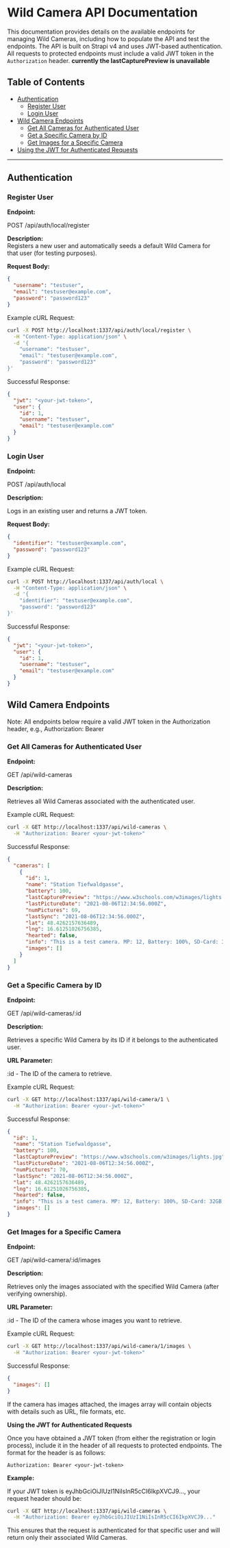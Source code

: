 # Wild Camera API Documentation

This documentation provides details on the available endpoints for managing Wild Cameras, including how to populate the API and test the endpoints. The API is built on Strapi v4 and uses JWT-based authentication. All requests to protected endpoints must include a valid JWT token in the `Authorization` header.
**currently the lastCapturePreview is unavailable**

## Table of Contents

- [Authentication](#authentication)
  - [Register User](#register-user)
  - [Login User](#login-user)
- [Wild Camera Endpoints](#wild-camera-endpoints)
  - [Get All Cameras for Authenticated User](#get-all-cameras-for-authenticated-user)
  - [Get a Specific Camera by ID](#get-a-specific-camera-by-id)
  - [Get Images for a Specific Camera](#get-images-for-a-specific-camera)
- [Using the JWT for Authenticated Requests](#using-the-jwt-for-authenticated-requests)

---

## Authentication

### Register User

**Endpoint:**


POST /api/auth/local/register


**Description:**  
Registers a new user and automatically seeds a default Wild Camera for that user (for testing purposes).

**Request Body:**

```json
{
  "username": "testuser",
  "email": "testuser@example.com",
  "password": "password123"
}
```

Example cURL Request:

```bash
curl -X POST http://localhost:1337/api/auth/local/register \
  -H "Content-Type: application/json" \
  -d '{
    "username": "testuser",
    "email": "testuser@example.com",
    "password": "password123"
}'
```


Successful Response:

```json
{
  "jwt": "<your-jwt-token>",
  "user": {
    "id": 1,
    "username": "testuser",
    "email": "testuser@example.com"
  }
}
```

### Login User

**Endpoint:**

POST /api/auth/local

**Description:**

Logs in an existing user and returns a JWT token.

**Request Body:**

```json
{
  "identifier": "testuser@example.com",
  "password": "password123"
}
```

Example cURL Request:

```bash
curl -X POST http://localhost:1337/api/auth/local \
  -H "Content-Type: application/json" \
  -d '{
    "identifier": "testuser@example.com",
    "password": "password123"
}'
```
Successful Response:

```json
{
  "jwt": "<your-jwt-token>",
  "user": {
    "id": 1,
    "username": "testuser",
    "email": "testuser@example.com"
  }
}
```

## Wild Camera Endpoints
Note: All endpoints below require a valid JWT token in the Authorization header, e.g.,
Authorization: Bearer <your-jwt-token>


### Get All Cameras for Authenticated User

**Endpoint:**

GET /api/wild-cameras

**Description:**

Retrieves all Wild Cameras associated with the authenticated user.

Example cURL Request:

```bash
curl -X GET http://localhost:1337/api/wild-cameras \
  -H "Authorization: Bearer <your-jwt-token>"
```

Successful Response:

```json
{
  "cameras": [
    {
      "id": 1,
      "name": "Station Tiefwaldgasse",
      "battery": 100,
      "lastCapturePreview": "https://www.w3schools.com/w3images/lights.jpg",
      "lastPictureDate": "2021-08-06T12:34:56.000Z",
      "numPictures": 69,
      "lastSync": "2021-08-06T12:34:56.000Z",
      "lat": 48.4262157636489,
      "lng": 16.61251026756385,
      "hearted": false,
      "info": "This is a test camera. MP: 12, Battery: 100%, SD-Card: 32GB, Night vision: True, 20m",
      "images": []
    }
  ]
}
```

### Get a Specific Camera by ID

**Endpoint:**

GET /api/wild-cameras/:id

**Description:**

Retrieves a specific Wild Camera by its ID if it belongs to the authenticated user.

**URL Parameter:**

:id - The ID of the camera to retrieve.

Example cURL Request:

```bash
curl -X GET http://localhost:1337/api/wild-camera/1 \
  -H "Authorization: Bearer <your-jwt-token>"
```
Successful Response:

```json
{
  "id": 1,
  "name": "Station Tiefwaldgasse",
  "battery": 100,
  "lastCapturePreview": "https://www.w3schools.com/w3images/lights.jpg",
  "lastPictureDate": "2021-08-06T12:34:56.000Z",
  "numPictures": 70,
  "lastSync": "2021-08-06T12:34:56.000Z",
  "lat": 48.4262157636489,
  "lng": 16.61251026756385,
  "hearted": false,
  "info": "This is a test camera. MP: 12, Battery: 100%, SD-Card: 32GB, Night vision: True, 20m",
  "images": []
}
```

### Get Images for a Specific Camera
**Endpoint:**

GET /api/wild-camera/:id/images

**Description:**

Retrieves only the images associated with the specified Wild Camera (after verifying ownership).

**URL Parameter:**

:id - The ID of the camera whose images you want to retrieve.

Example cURL Request:

```bash
curl -X GET http://localhost:1337/api/wild-camera/1/images \
  -H "Authorization: Bearer <your-jwt-token>"
```

Successful Response:

```json
{
  "images": []
}
```

If the camera has images attached, the images array will contain objects with details such as URL, file formats, etc.

**Using the JWT for Authenticated Requests**

Once you have obtained a JWT token (from either the registration or login process), include it in the header of all requests to protected endpoints. The format for the header is as follows:

```
Authorization: Bearer <your-jwt-token>
```

**Example:**

If your JWT token is eyJhbGciOiJIUzI1NiIsInR5cCI6IkpXVCJ9..., your request header should be:

```bash
curl -X GET http://localhost:1337/api/wild-cameras \
  -H "Authorization: Bearer eyJhbGciOiJIUzI1NiIsInR5cCI6IkpXVCJ9..."
```

This ensures that the request is authenticated for that specific user and will return only their associated Wild Cameras.
